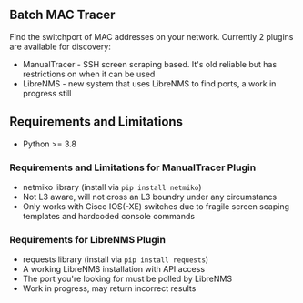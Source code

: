 ## Batch MAC Tracer

Find the switchport of MAC addresses on your network. Currently 2 plugins are available for discovery:

 * ManualTracer - SSH screen scraping based. It's old reliable but has restrictions on when it can be used
 * LibreNMS - new system that uses LibreNMS to find ports, a work in progress still

## Requirements and Limitations

 * Python >= 3.8

### Requirements and Limitations for ManualTracer Plugin

 * netmiko library (install via `pip install netmiko`)
 * Not L3 aware, will not cross an L3 boundry under any circumstancs
 * Only works with Cisco IOS(-XE) switches due to fragile screen scaping templates and hardcoded console commands

### Requirements for LibreNMS Plugin

 * requests library (install via `pip install requests`)
 * A working LibreNMS installation with API access
 * The port you're looking for must be polled by LibreNMS
 * Work in progress, may return incorrect results

